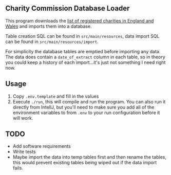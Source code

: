 Charity Commission Database Loader
---

This program downloads the [list of registered charities in England and Wales](https://register-of-charities.charitycommission.gov.uk/register/full-register-download) and imports them into a database.

Table creation SQL can be found in `src/main/resources`, data import SQL can be found in `src/main/resources/import`.

For simplicity the database tables are emptied before importing any data. The data does contain a `date_of_extract` column
in each table, so in theory you could keep a history of each import...it's just not something I need right now.

## Usage

1. Copy `.env.template` and fill in the values
2. Execute `./run`, this will compile and run the program. You can also run it directly from IntellJ, but you'll need to make sure you add all of the environment variables to from `.env` to your run configuration before it will work.

## TODO
- Add software requirements
- Write tests
- Maybe import the data into temp tables first and then rename the tables, this would prevent existing tables being wiped out if the data import fails.
